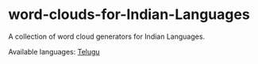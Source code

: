 # word-clouds-for-Indian-Languages
A collection of word cloud generators for Indian Languages. 

Available languages:
[Telugu](https://github.com/victorknox/word-clouds-for-Indian-Languages/tree/main/wordcloudte)
